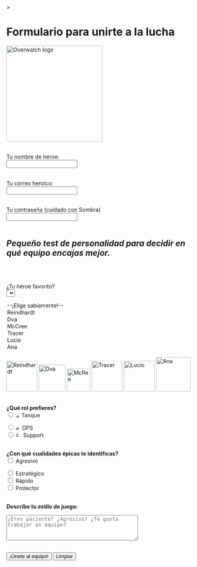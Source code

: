 <html lang="es">
<head>
<meta charset="UTF-8">
<title> Únete a Overwatch</title>
</head>
<body>

<!-- Banner motivador -->>
<h1> Formulario para unirte a la lucha </h1>
<img src="https://upload.wikimedia.org/wikipedia/commons/thumb/5/55/Overwatch_circle_logo.svg/900px-Overwatch_circle_logo.svg.png" alt="Overwatch logo" width="250"><br><br>

<form action="#" method="post">

<!-- Nombre -->
<label for="nombre"> Tu nombre de héroe: </label><br>
<input type="text" id="nombre" name="nombre" required><br><br>

<!-- Correo -->
<label for="correo"> Tu correo heroico: </label><br>
<input type="text" id="correo" name="correo" required><br><br>

<!-- Contraseña -->
<label for="contraseña"> Tu contraseña (cuidado con Sombra) </label><br>
<input type="password" id="contraseña" name="contraseña" required><br><br>

<h2><em> Pequeño test de personalidad para decidir en qué equipo encajas mejor. </em></h2><br><br>

<!-- Héroe favorito -->
<label for="heroe"> ¿Tu héroe favorito?</label><br>
<select id="heroe" name="heroe" required>
<option value=""> --¡Elige sabiamente!--</option>
<option value="Reindhardt"> Reindhardt</option>
<option value="Dva"> Dva</option>
<option value="McCree"> McCree</option>
<option value="Tracer"> Tracer</option>
<option value="Lucio"> Lucio</option>
<option value="Ana"> Ana</option>
</select><br>
<img src="https://pa1.aminoapps.com/6821/0f6c77456f6304e713cd5bbdf67eb222a76e0958_hq.gif" alt="Reindhardt" width="80">
<img src="https://pixeljoint.com/files/icons/full/d_va.gif" alt="Dva" width="70">
<img src="https://64.media.tumblr.com/b3fc5b05c681e49efea583618633fb49/0d64b6f7cd4e77db-1e/s400x600/5390e7da633ae4d85514a8eddc257b4244bf684a.gifv" alt="McRee" width="60">
<img src="https://images-wixmp-ed30a86b8c4ca887773594c2.wixmp.com/f/c2ff32ce-17cc-4121-9d45-0be68d68c567/daavt8w-12b7422e-f81d-4553-8c69-5fcfd73a9da1.gif?token=eyJ0eXAiOiJKV1QiLCJhbGciOiJIUzI1NiJ9.eyJzdWIiOiJ1cm46YXBwOjdlMGQxODg5ODIyNjQzNzNhNWYwZDQxNWVhMGQyNmUwIiwiaXNzIjoidXJuOmFwcDo3ZTBkMTg4OTgyMjY0MzczYTVmMGQ0MTVlYTBkMjZlMCIsIm9iaiI6W1t7InBhdGgiOiJcL2ZcL2MyZmYzMmNlLTE3Y2MtNDEyMS05ZDQ1LTBiZTY4ZDY4YzU2N1wvZGFhdnQ4dy0xMmI3NDIyZS1mODFkLTQ1NTMtOGM2OS01ZmNmZDczYTlkYTEuZ2lmIn1dXSwiYXVkIjpbInVybjpzZXJ2aWNlOmZpbGUuZG93bmxvYWQiXX0.Q32cLZub-LDHXVMT3HWFsi6JqFtmCRWq1FZx0-kixeo" alt="Tracer" width="80">
<img src="https://64.media.tumblr.com/fa1b01b143ae20e521c39098ec4c2b15/tumblr_ojqs5mttAT1w2fm5ko1_500.gifv" alt="Lucio" width="80">
<img src="https://cdn.dribbble.com/userupload/41839455/file/original-bd5d065ae3eb09c3e3959242c422bc27.gif" alt="Ana" width="90">
<br><br>

<!-- Rol con imágenes -->
<label><strong> ¿Qué rol prefieres?</strong></label><br>
<input type="radio" id="tanque" name="rol" value="Tanque" required>
<label for="tanque"><img src="https://w7.pngwing.com/pngs/599/185/png-transparent-logo-shield-black-shield-white-and-black-shield-logo-emblem-monochrome-black-thumbnail.png" alt="escudo" width="10"> Tanque</label><br>

<input type="radio" id="DPS" name="rol" value="DPS">
<label for="DPS"><img src="https://w7.pngwing.com/pngs/119/699/png-transparent-sword-cross-sword-dagger-weapon-sabre-thumbnail.png" alt="espada" width="12"> DPS</label><br>

<input type="radio" id="support" name="rol" value="Support">
<label for="support"><img src="https://w7.pngwing.com/pngs/441/540/png-transparent-health-care-nursing-medicine-computer-icons-health-heart-medical-medicine-thumbnail.png" alt="cura" width="15"> Support</label><br><br>

<!-- Cualidades -->
<label><strong> ¿Con qué cualidades épicas te identificas?</strong></label><br>
<input type="checkbox" id="agresivo" name="cualidades" value="Agresivo">
<label for="agresivo"> Agresivo</label><br>

<input type="checkbox" id="estrategico" name="cualidades" value="Estrategico">
<label for="estrategico"> Estratégico</label><br>

<input type="checkbox" id="rapido" name="cualidades" value="Rápido">
<label for="rapido"> Rápido</label><br>

<input type="checkbox" id="protector" name="cualidades" value="Protector">
<label for="protector"> Protector</label><br><br>

<!-- Estilo personal -->
<label for="descripcion"><strong> Describe tu estilo de juego:</strong></label><br>
<textarea id="descripcion" name="descripcion" rows="4" cols="40" placeholder="¿Eres paciente? ¿Agresivo? ¿Te gusta trabajar en equipo?"></textarea><br><br>

<!-- Botones -->
<button type="submit"> ¡Únete al equipo!</button>
<button type="reset"> Limpiar</button>

</form>

</body>
</html>
